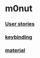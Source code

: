 # m0nut

### [User stories](https://github.com/hueper/m0nut/blob/master/User-Stories.md)
### [keybinding](https://github.com/hueper/m0nut/blob/master/keybinding)
### [material](https://github.com/hueper/m0nut/blob/master/material)
